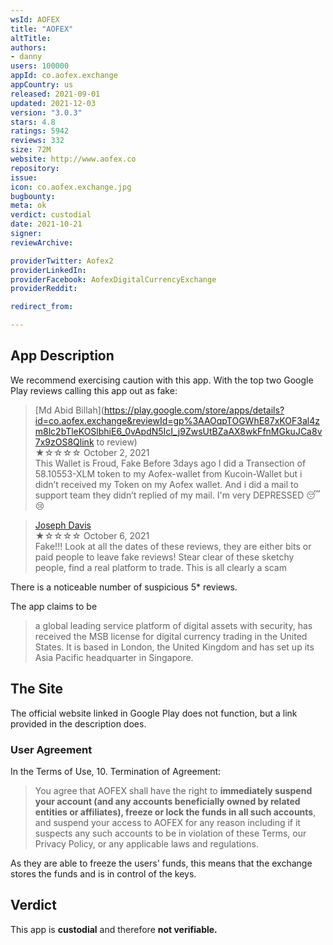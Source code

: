 ```yaml
---
wsId: AOFEX
title: "AOFEX"
altTitle: 
authors:
- danny
users: 100000
appId: co.aofex.exchange
appCountry: us
released: 2021-09-01
updated: 2021-12-03
version: "3.0.3"
stars: 4.8
ratings: 5942
reviews: 332
size: 72M
website: http://www.aofex.co
repository: 
issue: 
icon: co.aofex.exchange.jpg
bugbounty: 
meta: ok
verdict: custodial
date: 2021-10-21
signer: 
reviewArchive:

providerTwitter: Aofex2
providerLinkedIn: 
providerFacebook: AofexDigitalCurrencyExchange
providerReddit: 

redirect_from:

---
```


## App Description

We recommend exercising caution with this app. With the top two Google Play reviews calling this app out as fake:

> [Md Abid Billah](https://play.google.com/store/apps/details?id=co.aofex.exchange&reviewId=gp%3AAOqpTOGWhE87xKOF3al4zm8lc2bTleKOSlbhiE6_0vApdN5IcI_j9ZwsUtBZaAX8wkFfnMGkuJCa8v7x9zOS8Qlink to review)<br>
  ★☆☆☆☆ October 2, 2021 <br>
       This Wallet is Froud, Fake Before 3days ago I did a Transection of 58.10553-XLM token to my Aofex-wallet from Kucoin-Wallet but i didn’t received my Token on my Aofex wallet. And i did a mail to support team they didn’t replied of my mail. I'm very DEPRESSED 😴😢

> [Joseph Davis](https://play.google.com/store/apps/details?id=co.aofex.exchange&reviewId=gp%3AAOqpTOE6Hadv9G5uXJSCdzVoca5hGXYvwUuDcvkfUi_NaRuaNO_4w_wAxhOzdLQAs0tRUDRkYjnIAvSEzx65ag)<br>
  ★☆☆☆☆ October 6, 2021 <br>
       Fake!!! Look at all the dates of these reviews, they are either bits or paid people to leave fake reviews! Stear clear of these sketchy people, find a real platform to trade. This is all clearly a scam
       
There is a noticeable number of suspicious 5* reviews.

The app claims to be 

>  a global leading service platform of digital assets with security, has received the MSB license for digital currency trading in the United States. It is based in London, the United Kingdom and has set up its Asia Pacific headquarter in Singapore.

## The Site

The official website linked in Google Play does not function, but a link provided in the description does.

### User Agreement

In the Terms of Use, 10. Termination of Agreement:

> You agree that AOFEX shall have the right to **immediately suspend your account (and any accounts beneficially owned by related entities or affiliates), freeze or lock the funds in all such accounts**, and suspend your access to AOFEX for any reason including if it suspects any such accounts to be in violation of these Terms, our Privacy Policy, or any applicable laws and regulations.

As they are able to freeze the users' funds, this means that the exchange stores the funds and is in control of the keys.

## Verdict
This app is **custodial** and therefore **not verifiable.**
